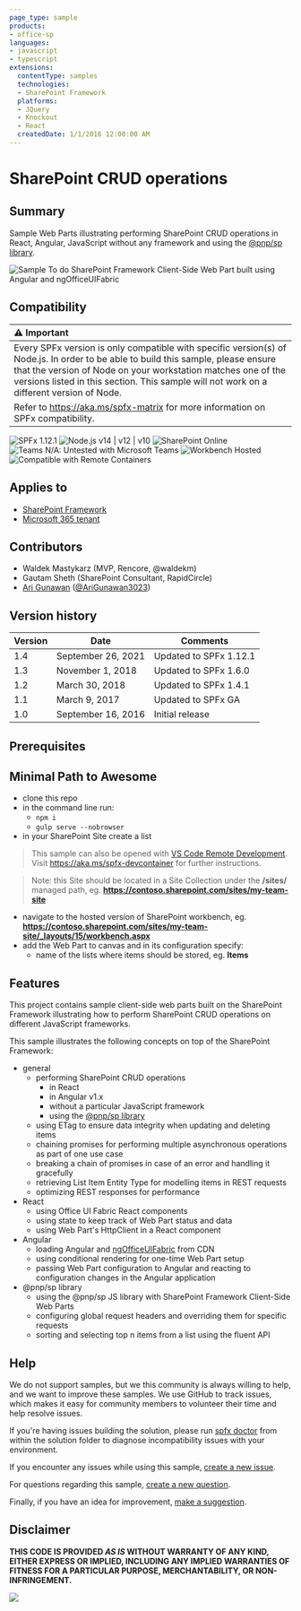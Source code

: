 ```yaml
---
page_type: sample
products:
- office-sp
languages:
- javascript
- typescript
extensions:
  contentType: samples
  technologies:
  - SharePoint Framework
  platforms:
  - JQuery
  - Knockout
  - React
  createdDate: 1/1/2016 12:00:00 AM
---
```

# SharePoint CRUD operations

## Summary

Sample Web Parts illustrating performing SharePoint CRUD operations in React, Angular, JavaScript without any framework and using the [@pnp/sp library](https://github.com/pnp/pnpjs).

![Sample To do SharePoint Framework Client-Side Web Part built using Angular and ngOfficeUIFabric](./assets/preview.png)

## Compatibility

| :warning: Important          |
|:---------------------------|
| Every SPFx version is only compatible with specific version(s) of Node.js. In order to be able to build this sample, please ensure that the version of Node on your workstation matches one of the versions listed in this section. This sample will not work on a different version of Node.|
|Refer to <https://aka.ms/spfx-matrix> for more information on SPFx compatibility.   |

![SPFx 1.12.1](https://img.shields.io/badge/SPFx-1.12.1-green.svg)
![Node.js v14 | v12 | v10](https://img.shields.io/badge/Node.js-v14%20%7C%20v12%20%7C%20v10-green.svg) 
![SharePoint Online](https://img.shields.io/badge/SharePoint-Online-yellow.svg)
![Teams N/A: Untested with Microsoft Teams](https://img.shields.io/badge/Teams-N%2FA-lightgrey.svg "Untested with Microsoft Teams") 
![Workbench Hosted](https://img.shields.io/badge/Workbench-Hosted-green.svg)
![Compatible with Remote Containers](https://img.shields.io/badge/Remote%20Containers-Compatible-green.svg)

## Applies to

* [SharePoint Framework](https://learn.microsoft.com/sharepoint/dev/spfx/sharepoint-framework-overview)
* [Microsoft 365 tenant](https://learn.microsoft.com/sharepoint/dev/spfx/set-up-your-development-environment)

## Contributors

* Waldek Mastykarz (MVP, Rencore, @waldekm)
* Gautam Sheth (SharePoint Consultant, RapidCircle)
* [Ari Gunawan](https://github.com/AriGunawan) ([@AriGunawan3023](https://twitter.com/AriGunawan3023))

## Version history

Version|Date|Comments
-------|----|--------
1.4|September 26, 2021|Updated to SPFx 1.12.1
1.3|November 1, 2018|Updated to SPFx 1.6.0
1.2|March 30, 2018|Updated to SPFx 1.4.1
1.1|March 9, 2017|Updated to SPFx GA
1.0|September 16, 2016|Initial release

## Prerequisites

## Minimal Path to Awesome

- clone this repo
- in the command line run:
  - `npm i`
  - `gulp serve --nobrowser`
- in your SharePoint Site create a list

>  This sample can also be opened with [VS Code Remote Development](https://code.visualstudio.com/docs/remote/remote-overview). Visit https://aka.ms/spfx-devcontainer for further instructions.

> Note: this Site should be located in a Site Collection under the **/sites/** managed path, eg. **https://contoso.sharepoint.com/sites/my-team-site**

- navigate to the hosted version of SharePoint workbench, eg. **https://contoso.sharepoint.com/sites/my-team-site/_layouts/15/workbench.aspx**
- add the Web Part to canvas and in its configuration specify:
  - name of the lists where items should be stored, eg. **Items**

## Features

This project contains sample client-side web parts built on the SharePoint Framework illustrating how to perform SharePoint CRUD operations on different JavaScript frameworks.

This sample illustrates the following concepts on top of the SharePoint Framework:

- general
  - performing SharePoint CRUD operations
    - in React
    - in Angular v1.x
    - without a particular JavaScript framework
    - using the [@pnp/sp library](https://github.com/PnP/PnPJS)
  - using ETag to ensure data integrity when updating and deleting items
  - chaining promises for performing multiple asynchronous operations as part of one use case
  - breaking a chain of promises in case of an error and handling it gracefully
  - retrieving List Item Entity Type for modelling items in REST requests
  - optimizing REST responses for performance
- React
  - using Office UI Fabric React components
  - using state to keep track of Web Part status and data
  - using Web Part's HttpClient in a React component
- Angular
  - loading Angular and [ngOfficeUIFabric](http://ngofficeuifabric.com) from CDN
  - using conditional rendering for one-time Web Part setup
  - passing Web Part configuration to Angular and reacting to configuration changes in the Angular application
- @pnp/sp library
  - using the @pnp/sp JS library with SharePoint Framework Client-Side Web Parts
  - configuring global request headers and overriding them for specific requests
  - sorting and selecting top n items from a list using the fluent API

## Help

We do not support samples, but we this community is always willing to help, and we want to improve these samples. We use GitHub to track issues, which makes it easy for  community members to volunteer their time and help resolve issues.

If you're having issues building the solution, please run [spfx doctor](https://pnp.github.io/cli-microsoft365/cmd/spfx/spfx-doctor/) from within the solution folder to diagnose incompatibility issues with your environment.

If you encounter any issues while using this sample, [create a new issue](https://github.com/pnp/sp-dev-fx-webparts/issues/new?assignees=&labels=Needs%3A+Triage+%3Amag%3A%2Ctype%3Abug-suspected%2Csample%3A%20sharepoint-crud&template=bug-report.yml&sample=sharepoint-crud&authors=@waldekmastykarz%20@AriGunawan%20gautamdsheth&title=sharepoint-crud%20-%20).

For questions regarding this sample, [create a new question](https://github.com/pnp/sp-dev-fx-webparts/issues/new?assignees=&labels=Needs%3A+Triage+%3Amag%3A%2Ctype%3Aquestion%2Csample%3A%20sharepoint-crud&template=question.yml&sample=sharepoint-crud&authors=@waldekmastykarz%20@AriGunawan%20gautamdsheth&title=sharepoint-crud%20-%20).

Finally, if you have an idea for improvement, [make a suggestion](https://github.com/pnp/sp-dev-fx-webparts/issues/new?assignees=&labels=Needs%3A+Triage+%3Amag%3A%2Ctype%3Aenhancement%2Csample%3A%20sharepoint-crud&template=question.yml&sample=sharepoint-crud&authors=@waldekmastykarz%20@AriGunawan%20gautamdsheth&title=sharepoint-crud%20-%20).

## Disclaimer

**THIS CODE IS PROVIDED *AS IS* WITHOUT WARRANTY OF ANY KIND, EITHER EXPRESS OR IMPLIED, INCLUDING ANY IMPLIED WARRANTIES OF FITNESS FOR A PARTICULAR PURPOSE, MERCHANTABILITY, OR NON-INFRINGEMENT.**


<img src="https://pnptelemetry.azurewebsites.net/sp-dev-fx-webparts/samples/sharepoint-crud" />
